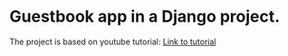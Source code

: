 
<h1>Guestbook app in a Django project.</h1>

<p>The project is based on youtube tutorial: <a href="https://www.youtube.com/watch?v=QVX-etwgvJ8&t=1814s">Link to tutorial</a></p>
